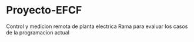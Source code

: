 # Proyecto-EFCF
Control y medicion remota de planta electrica
Rama para evaluar los casos de la programacion actual
